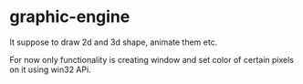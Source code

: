 # graphic-engine

It suppose to draw 2d and 3d shape, animate them etc.

For now only functionality is creating window and set color of certain pixels on it using win32 APi.
